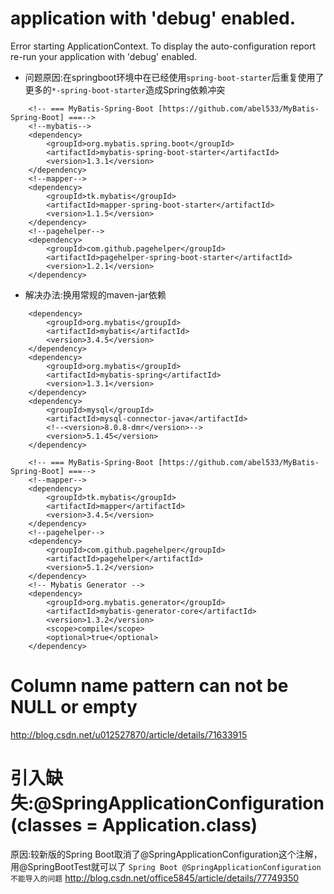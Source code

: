 # application with 'debug' enabled.
Error starting ApplicationContext. To display the auto-configuration report re-run your application with 'debug' enabled.
- 问题原因:在springboot环境中在已经使用`spring-boot-starter`后重复使用了更多的`*-spring-boot-starter`造成Spring依赖冲突
```$xslt
    <!-- === MyBatis-Spring-Boot [https://github.com/abel533/MyBatis-Spring-Boot] ===-->
    <!--mybatis-->
    <dependency>
        <groupId>org.mybatis.spring.boot</groupId>
        <artifactId>mybatis-spring-boot-starter</artifactId>
        <version>1.3.1</version>
    </dependency>
    <!--mapper-->
    <dependency>
        <groupId>tk.mybatis</groupId>
        <artifactId>mapper-spring-boot-starter</artifactId>
        <version>1.1.5</version>
    </dependency>
    <!--pagehelper-->
    <dependency>
        <groupId>com.github.pagehelper</groupId>
        <artifactId>pagehelper-spring-boot-starter</artifactId>
        <version>1.2.1</version>
    </dependency>
```
- 解决办法:换用常规的maven-jar依赖
```$xslt
    <dependency>
        <groupId>org.mybatis</groupId>
        <artifactId>mybatis</artifactId>
        <version>3.4.5</version>
    </dependency>
    <dependency>
        <groupId>org.mybatis</groupId>
        <artifactId>mybatis-spring</artifactId>
        <version>1.3.1</version>
    </dependency>
    <dependency>
        <groupId>mysql</groupId>
        <artifactId>mysql-connector-java</artifactId>
        <!--<version>8.0.8-dmr</version>-->
        <version>5.1.45</version>
    </dependency>

    <!-- === MyBatis-Spring-Boot [https://github.com/abel533/MyBatis-Spring-Boot] ===-->
    <!--mapper-->
    <dependency>
        <groupId>tk.mybatis</groupId>
        <artifactId>mapper</artifactId>
        <version>3.4.5</version>
    </dependency>
    <!--pagehelper-->
    <dependency>
        <groupId>com.github.pagehelper</groupId>
        <artifactId>pagehelper</artifactId>
        <version>5.1.2</version>
    </dependency>
    <!-- Mybatis Generator -->
    <dependency>
        <groupId>org.mybatis.generator</groupId>
        <artifactId>mybatis-generator-core</artifactId>
        <version>1.3.2</version>
        <scope>compile</scope>
        <optional>true</optional>
    </dependency>
```

# Column name pattern can not be NULL or empty
http://blog.csdn.net/u012527870/article/details/71633915

# 引入缺失:@SpringApplicationConfiguration(classes = Application.class)
原因:较新版的Spring Boot取消了@SpringApplicationConfiguration这个注解，用@SpringBootTest就可以了
`Spring Boot @SpringApplicationConfiguration 不能导入的问题`
http://blog.csdn.net/office5845/article/details/77749350
